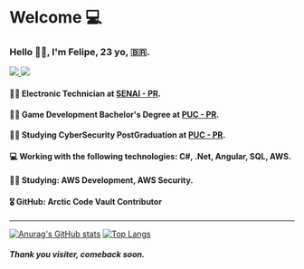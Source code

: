 <h1> Welcome 💻 </h1>
<h3> Hello 👨‍💻, I'm Felipe, 23 yo, 🇧🇷. </h3>
<p>
<a href="https://www.linkedin.com/in/felipehts/"> <img src="https://img.shields.io/badge/-LinkedIn-blue?style=flat-square&logo=Linkedin&logoColor=white&link=https://www.linkedin.com/in/felipehts/"> </a>
<a text-align="center" href="https://github.com/FelipeHitsu"><img src="https://img.shields.io/badge/-Github-000?style=flat-square&logo=Github&logoColor=white&link=https://github.com/FelipeHitsu"></a>
</p>

#### 👨‍💻 Electronic Technician at [SENAI - PR](https://www.senaipr.org.br/).
#### 👨‍🏫 Game Development Bachelor's Degree at [PUC - PR](https://www.pucpr.br/).
#### 👨‍🏫 Studying CyberSecurity PostGraduation at [PUC - PR](https://www.pucpr.br/).
#### 💻 Working with the following technologies: C#, .Net, Angular, SQL, AWS.
#### 👩‍💻 Studying: AWS Development, AWS Security.
#### 🎖️ GitHub: Arctic Code Vault Contributor

<hr>

[![Anurag's GitHub stats](https://github-readme-stats.vercel.app/api?username=FelipeHitsu&theme=dark&show_icons=true)](https://github.com/FelipeHitsu/github-readme-stats) [![Top Langs](https://github-readme-stats.vercel.app/api/top-langs/?username=FelipeHitsu&hide=html,ShaderLab&layout=compact&theme=dark&show_icons=true)](https://github.com/FelipeHitsu/github-readme-stats)

##### Thank you visiter, comeback soon.
